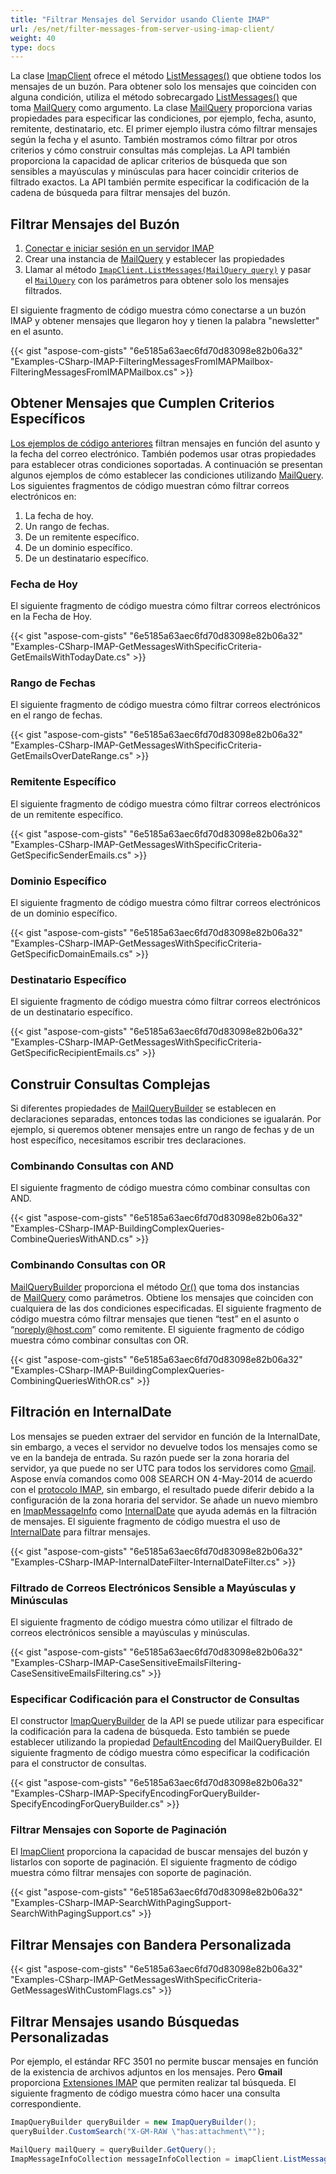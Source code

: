 ```yaml
---
title: "Filtrar Mensajes del Servidor usando Cliente IMAP"
url: /es/net/filter-messages-from-server-using-imap-client/
weight: 40
type: docs
---
```


La clase [ImapClient](https://reference.aspose.com/email/net/aspose.email.clients.imap/imapclient/) ofrece el método [ListMessages()](https://reference.aspose.com/email/net/aspose.email.clients.imap/imapclient/listmessages/#listmessages) que obtiene todos los mensajes de un buzón. Para obtener solo los mensajes que coinciden con alguna condición, utiliza el método sobrecargado [ListMessages()](https://reference.aspose.com/email/net/aspose.email.clients.imap/imapclient/listmessages/#listmessages) que toma [MailQuery](https://reference.aspose.com/email/net/aspose.email.tools.search/mailquery/) como argumento. La clase [MailQuery](https://reference.aspose.com/email/net/aspose.email.tools.search/mailquery/) proporciona varias propiedades para especificar las condiciones, por ejemplo, fecha, asunto, remitente, destinatario, etc. El primer ejemplo ilustra cómo filtrar mensajes según la fecha y el asunto. También mostramos cómo filtrar por otros criterios y cómo construir consultas más complejas. La API también proporciona la capacidad de aplicar criterios de búsqueda que son sensibles a mayúsculas y minúsculas para hacer coincidir criterios de filtrado exactos. La API también permite especificar la codificación de la cadena de búsqueda para filtrar mensajes del buzón.

## **Filtrar Mensajes del Buzón**

1. [Conectar e iniciar sesión en un servidor IMAP](https://docs.aspose.com/email/es/net/connecting-to-imap-server/#connecting-with-imap-server)
2. Crear una instancia de [MailQuery](https://reference.aspose.com/email/net/aspose.email.tools.search/mailquery/) y establecer las propiedades
3. Llamar al método [`ImapClient.ListMessages(MailQuery query)`](https://reference.aspose.com/email/net/aspose.email.clients.imap/imapclient/listmessages/#listmessages_14) y pasar el [`MailQuery`](https://reference.aspose.com/email/net/aspose.email.tools.search/mailquery/) con los parámetros para obtener solo los mensajes filtrados.

El siguiente fragmento de código muestra cómo conectarse a un buzón IMAP y obtener mensajes que llegaron hoy y tienen la palabra "newsletter" en el asunto.

{{< gist "aspose-com-gists" "6e5185a63aec6fd70d83098e82b06a32" "Examples-CSharp-IMAP-FilteringMessagesFromIMAPMailbox-FilteringMessagesFromIMAPMailbox.cs" >}}

## **Obtener Mensajes que Cumplen Criterios Específicos**

[Los ejemplos de código anteriores](#filtering-messages-from-mailbox) filtran mensajes en función del asunto y la fecha del correo electrónico. También podemos usar otras propiedades para establecer otras condiciones soportadas. A continuación se presentan algunos ejemplos de cómo establecer las condiciones utilizando [MailQuery](https://reference.aspose.com/email/net/aspose.email.tools.search/mailquery/). Los siguientes fragmentos de código muestran cómo filtrar correos electrónicos en:

1. La fecha de hoy.
1. Un rango de fechas.
1. De un remitente específico.
1. De un dominio específico.
1. De un destinatario específico.

### **Fecha de Hoy**

El siguiente fragmento de código muestra cómo filtrar correos electrónicos en la Fecha de Hoy.

{{< gist "aspose-com-gists" "6e5185a63aec6fd70d83098e82b06a32" "Examples-CSharp-IMAP-GetMessagesWithSpecificCriteria-GetEmailsWithTodayDate.cs" >}}

### **Rango de Fechas**

El siguiente fragmento de código muestra cómo filtrar correos electrónicos en el rango de fechas.

{{< gist "aspose-com-gists" "6e5185a63aec6fd70d83098e82b06a32" "Examples-CSharp-IMAP-GetMessagesWithSpecificCriteria-GetEmailsOverDateRange.cs" >}}

### **Remitente Específico**

El siguiente fragmento de código muestra cómo filtrar correos electrónicos de un remitente específico.

{{< gist "aspose-com-gists" "6e5185a63aec6fd70d83098e82b06a32" "Examples-CSharp-IMAP-GetMessagesWithSpecificCriteria-GetSpecificSenderEmails.cs" >}}

### **Dominio Específico**

El siguiente fragmento de código muestra cómo filtrar correos electrónicos de un dominio específico.

{{< gist "aspose-com-gists" "6e5185a63aec6fd70d83098e82b06a32" "Examples-CSharp-IMAP-GetMessagesWithSpecificCriteria-GetSpecificDomainEmails.cs" >}}

### **Destinatario Específico**

El siguiente fragmento de código muestra cómo filtrar correos electrónicos de un destinatario específico.

{{< gist "aspose-com-gists" "6e5185a63aec6fd70d83098e82b06a32" "Examples-CSharp-IMAP-GetMessagesWithSpecificCriteria-GetSpecificRecipientEmails.cs" >}}

## **Construir Consultas Complejas**

Si diferentes propiedades de [MailQueryBuilder](https://reference.aspose.com/email/net/aspose.email.tools.search/mailquerybuilder/) se establecen en declaraciones separadas, entonces todas las condiciones se igualarán. Por ejemplo, si queremos obtener mensajes entre un rango de fechas y de un host específico, necesitamos escribir tres declaraciones.

### **Combinando Consultas con AND**

El siguiente fragmento de código muestra cómo combinar consultas con AND.

{{< gist "aspose-com-gists" "6e5185a63aec6fd70d83098e82b06a32" "Examples-CSharp-IMAP-BuildingComplexQueries-CombineQueriesWithAND.cs" >}}

### **Combinando Consultas con OR**

[MailQueryBuilder](https://reference.aspose.com/email/net/aspose.email.tools.search/mailquerybuilder/) proporciona el método [Or()](https://reference.aspose.com/email/net/aspose.email.tools.search/mailquerybuilder/or/#or) que toma dos instancias de [MailQuery](https://reference.aspose.com/email/net/aspose.email.tools.search/mailquery/) como parámetros. Obtiene los mensajes que coinciden con cualquiera de las dos condiciones especificadas. El siguiente fragmento de código muestra cómo filtrar mensajes que tienen “test” en el asunto o “noreply@host.com” como remitente. El siguiente fragmento de código muestra cómo combinar consultas con OR.

{{< gist "aspose-com-gists" "6e5185a63aec6fd70d83098e82b06a32" "Examples-CSharp-IMAP-BuildingComplexQueries-CombiningQueriesWithOR.cs" >}}

## **Filtración en InternalDate**

Los mensajes se pueden extraer del servidor en función de la InternalDate, sin embargo, a veces el servidor no devuelve todos los mensajes como se ve en la bandeja de entrada. Su razón puede ser la zona horaria del servidor, ya que puede no ser UTC para todos los servidores como [Gmail](https://www.google.com.ua/search?client=opera&q=timezone+gmail&sourceid=opera&ie=utf-8&oe=utf-8&channel=suggest#channel=suggest&q=gmail+server+timezone++). Aspose envía comandos como 008 SEARCH ON 4-May-2014 de acuerdo con el [protocolo IMAP](https://www.rfc-editor.org/rfc/rfc1730), sin embargo, el resultado puede diferir debido a la configuración de la zona horaria del servidor. Se añade un nuevo miembro en [ImapMessageInfo](https://reference.aspose.com/email/net/aspose.email.clients.imap/imapmessageinfo/) como [InternalDate](https://reference.aspose.com/email/net/aspose.email.clients.imap/imapmessageinfo/internaldate/) que ayuda además en la filtración de mensajes. El siguiente fragmento de código muestra el uso de [InternalDate](https://reference.aspose.com/email/net/aspose.email.clients.imap/imapmessageinfo/internaldate/) para filtrar mensajes.

{{< gist "aspose-com-gists" "6e5185a63aec6fd70d83098e82b06a32" "Examples-CSharp-IMAP-InternalDateFilter-InternalDateFilter.cs" >}}

### **Filtrado de Correos Electrónicos Sensible a Mayúsculas y Minúsculas**

El siguiente fragmento de código muestra cómo utilizar el filtrado de correos electrónicos sensible a mayúsculas y minúsculas.

{{< gist "aspose-com-gists" "6e5185a63aec6fd70d83098e82b06a32" "Examples-CSharp-IMAP-CaseSensitiveEmailsFiltering-CaseSensitiveEmailsFiltering.cs" >}}

### **Especificar Codificación para el Constructor de Consultas**

El constructor [ImapQueryBuilder](https://reference.aspose.com/email/net/aspose.email.clients.imap/imapquerybuilder/) de la API se puede utilizar para especificar la codificación para la cadena de búsqueda. Esto también se puede establecer utilizando la propiedad [DefaultEncoding](https://reference.aspose.com/email/net/aspose.email.tools.search/mailquerybuilder/defaultencoding/) del MailQueryBuilder. El siguiente fragmento de código muestra cómo especificar la codificación para el constructor de consultas.

{{< gist "aspose-com-gists" "6e5185a63aec6fd70d83098e82b06a32" "Examples-CSharp-IMAP-SpecifyEncodingForQueryBuilder-SpecifyEncodingForQueryBuilder.cs" >}}

### **Filtrar Mensajes con Soporte de Paginación**

El [ImapClient](https://reference.aspose.com/email/net/aspose.email.clients.imap/imapclient/) proporciona la capacidad de buscar mensajes del buzón y listarlos con soporte de paginación. El siguiente fragmento de código muestra cómo filtrar mensajes con soporte de paginación.

{{< gist "aspose-com-gists" "6e5185a63aec6fd70d83098e82b06a32" "Examples-CSharp-IMAP-SearchWithPagingSupport-SearchWithPagingSupport.cs" >}}

## **Filtrar Mensajes con Bandera Personalizada**

{{< gist "aspose-com-gists" "6e5185a63aec6fd70d83098e82b06a32" "Examples-CSharp-IMAP-GetMessagesWithSpecificCriteria-GetMessagesWithCustomFlags.cs" >}}

## **Filtrar Mensajes usando Búsquedas Personalizadas**

Por ejemplo, el estándar RFC 3501 no permite buscar mensajes en función de la existencia de archivos adjuntos en los mensajes. Pero **Gmail** proporciona [Extensiones IMAP](https://developers.google.com/gmail/imap/imap-extensions?hl=ru) que permiten realizar tal búsqueda. El siguiente fragmento de código muestra cómo hacer una consulta correspondiente.

```csharp
ImapQueryBuilder queryBuilder = new ImapQueryBuilder();
queryBuilder.CustomSearch("X-GM-RAW \"has:attachment\"");

MailQuery mailQuery = queryBuilder.GetQuery();
ImapMessageInfoCollection messageInfoCollection = imapClient.ListMessages(mailQuery);
```